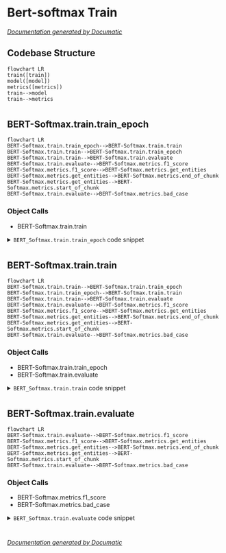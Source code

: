 # Bert-softmax Train

[_Documentation generated by Documatic_](https://www.documatic.com)

<!---Documatic-section-Codebase Structure-start--->
## Codebase Structure

<!---Documatic-block-system_architecture-start--->
```mermaid
flowchart LR
train([train])
model([model])
metrics([metrics])
train-->model
train-->metrics
```
<!---Documatic-block-system_architecture-end--->

# #
<!---Documatic-section-Codebase Structure-end--->

<!---Documatic-section-BERT_Softmax.train.train_epoch-start--->
## BERT-Softmax.train.train_epoch

<!---Documatic-section-train_epoch-start--->
```mermaid
flowchart LR
BERT-Softmax.train.train_epoch-->BERT-Softmax.train.train
BERT-Softmax.train.train-->BERT-Softmax.train.train_epoch
BERT-Softmax.train.train-->BERT-Softmax.train.evaluate
BERT-Softmax.train.evaluate-->BERT-Softmax.metrics.f1_score
BERT-Softmax.metrics.f1_score-->BERT-Softmax.metrics.get_entities
BERT-Softmax.metrics.get_entities-->BERT-Softmax.metrics.end_of_chunk
BERT-Softmax.metrics.get_entities-->BERT-Softmax.metrics.start_of_chunk
BERT-Softmax.train.evaluate-->BERT-Softmax.metrics.bad_case
```

### Object Calls

* BERT-Softmax.train.train

<!---Documatic-block-BERT_Softmax.train.train_epoch-start--->
<details>
	<summary><code>BERT_Softmax.train.train_epoch</code> code snippet</summary>

```python
def train_epoch(train_loader, model, optimizer, scheduler, epoch):
    model.train()
    train_losses = 0
    for (idx, batch_samples) in enumerate(tqdm(train_loader)):
        (batch_data, batch_token_starts, batch_labels) = batch_samples
        batch_masks = batch_data.gt(0)
        loss = model((batch_data, batch_token_starts), token_type_ids=None, attention_mask=batch_masks, labels=batch_labels)[0]
        train_losses += loss.item()
        model.zero_grad()
        loss.backward()
        nn.utils.clip_grad_norm_(parameters=model.parameters(), max_norm=config.clip_grad)
        optimizer.step()
        scheduler.step()
    train_loss = float(train_losses) / len(train_loader)
    logging.info('Epoch: {}, train loss: {}'.format(epoch, train_loss))
```
</details>
<!---Documatic-block-BERT_Softmax.train.train_epoch-end--->
<!---Documatic-section-train_epoch-end--->

# #
<!---Documatic-section-BERT_Softmax.train.train_epoch-end--->

<!---Documatic-section-BERT_Softmax.train.train-start--->
## BERT-Softmax.train.train

<!---Documatic-section-train-start--->
```mermaid
flowchart LR
BERT-Softmax.train.train-->BERT-Softmax.train.train_epoch
BERT-Softmax.train.train_epoch-->BERT-Softmax.train.train
BERT-Softmax.train.train-->BERT-Softmax.train.evaluate
BERT-Softmax.train.evaluate-->BERT-Softmax.metrics.f1_score
BERT-Softmax.metrics.f1_score-->BERT-Softmax.metrics.get_entities
BERT-Softmax.metrics.get_entities-->BERT-Softmax.metrics.end_of_chunk
BERT-Softmax.metrics.get_entities-->BERT-Softmax.metrics.start_of_chunk
BERT-Softmax.train.evaluate-->BERT-Softmax.metrics.bad_case
```

### Object Calls

* BERT-Softmax.train.train_epoch
* BERT-Softmax.train.evaluate

<!---Documatic-block-BERT_Softmax.train.train-start--->
<details>
	<summary><code>BERT_Softmax.train.train</code> code snippet</summary>

```python
def train(train_loader, dev_loader, model, optimizer, scheduler, model_dir):
    if model_dir is not None and config.load_before:
        model = BertNER.from_pretrained(model_dir)
        model.to(config.device)
        logging.info('--------Load model from {}--------'.format(model_dir))
    best_val_f1 = 0.0
    patience_counter = 0
    for epoch in range(1, config.epoch_num + 1):
        train_epoch(train_loader, model, optimizer, scheduler, epoch)
        val_metrics = evaluate(dev_loader, model)
        val_f1 = val_metrics['f1']
        logging.info('Epoch: {}, dev loss: {}, f1 score: {}'.format(epoch, val_metrics['loss'], val_f1))
        improve_f1 = val_f1 - best_val_f1
        if improve_f1 > 1e-05:
            best_val_f1 = val_f1
            model.save_pretrained(model_dir)
            logging.info('--------Save best model!--------')
            if improve_f1 < config.patience:
                patience_counter += 1
            else:
                patience_counter = 0
        else:
            patience_counter += 1
        if patience_counter >= config.patience_num and epoch > config.min_epoch_num or epoch == config.epoch_num:
            logging.info('Best val f1: {}'.format(best_val_f1))
            break
    logging.info('Training Finished!')
```
</details>
<!---Documatic-block-BERT_Softmax.train.train-end--->
<!---Documatic-section-train-end--->

# #
<!---Documatic-section-BERT_Softmax.train.train-end--->

<!---Documatic-section-BERT_Softmax.train.evaluate-start--->
## BERT-Softmax.train.evaluate

<!---Documatic-section-evaluate-start--->
```mermaid
flowchart LR
BERT-Softmax.train.evaluate-->BERT-Softmax.metrics.f1_score
BERT-Softmax.metrics.f1_score-->BERT-Softmax.metrics.get_entities
BERT-Softmax.metrics.get_entities-->BERT-Softmax.metrics.end_of_chunk
BERT-Softmax.metrics.get_entities-->BERT-Softmax.metrics.start_of_chunk
BERT-Softmax.train.evaluate-->BERT-Softmax.metrics.bad_case
```

### Object Calls

* BERT-Softmax.metrics.f1_score
* BERT-Softmax.metrics.bad_case

<!---Documatic-block-BERT_Softmax.train.evaluate-start--->
<details>
	<summary><code>BERT_Softmax.train.evaluate</code> code snippet</summary>

```python
def evaluate(dev_loader, model, mode='dev'):
    model.eval()
    tokenizer = BertTokenizer.from_pretrained(config.bert_model, do_lower_case=True, skip_special_tokens=True)
    id2label = config.id2label
    true_tags = []
    pred_tags = []
    sent_data = []
    dev_losses = 0
    with torch.no_grad():
        for (idx, batch_samples) in enumerate(dev_loader):
            (batch_data, batch_token_starts, batch_tags) = batch_samples
            sent_data.extend([[tokenizer.convert_ids_to_tokens(idx.item()) for idx in indices if idx.item() > 0 and idx.item() != 101] for indices in batch_data])
            batch_masks = batch_data.gt(0)
            loss = model((batch_data, batch_token_starts), token_type_ids=None, attention_mask=batch_masks, labels=batch_tags)[0]
            dev_losses += loss.item()
            batch_output = model((batch_data, batch_token_starts), token_type_ids=None, attention_mask=batch_masks)[0]
            batch_output = batch_output.detach().cpu().numpy()
            batch_tags = batch_tags.to('cpu').numpy()
            pred_tags.extend([[id2label.get(idx) for idx in indices] for indices in np.argmax(batch_output, axis=2)])
            true_tags.extend([[id2label.get(idx) if idx != -1 else 'O' for idx in indices] for indices in batch_tags])
    assert len(pred_tags) == len(true_tags)
    assert len(sent_data) == len(true_tags)
    metrics = {}
    if mode == 'dev':
        f1 = f1_score(true_tags, pred_tags, mode)
        metrics['f1'] = f1
    else:
        bad_case(true_tags, pred_tags, sent_data)
        (f1_labels, f1) = f1_score(true_tags, pred_tags, mode)
        metrics['f1_labels'] = f1_labels
        metrics['f1'] = f1
    metrics['loss'] = float(dev_losses) / len(dev_loader)
    return metrics
```
</details>
<!---Documatic-block-BERT_Softmax.train.evaluate-end--->
<!---Documatic-section-evaluate-end--->

# #
<!---Documatic-section-BERT_Softmax.train.evaluate-end--->

[_Documentation generated by Documatic_](https://www.documatic.com)